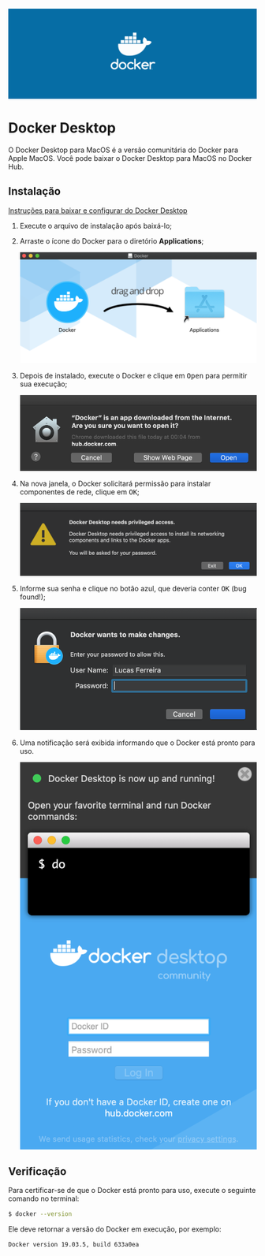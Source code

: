 ![Docker Desktop](./images/docker.png)

# Docker Desktop

O Docker Desktop para MacOS é a versão comunitária do Docker para Apple MacOS. Você pode baixar o Docker Desktop para MacOS no Docker Hub.

## Instalação

[Instruções para baixar e configurar do Docker Desktop](https://docs.docker.com/docker-for-mac/install/)

1. Execute o arquivo de instalação após baixá-lo;
2. Arraste o ícone do Docker para o diretório __Applications__;

    ![Drag](./images/docker_icon.png)

3. Depois de instalado, execute o Docker e clique em <kbd>Open</kbd> para permitir sua execução;

    ![Allow](./images/allow.png)

4. Na nova janela, o Docker solicitará permissão para instalar componentes de rede, clique em <kbd>OK</kbd>;

    ![Privileges](./images/privileges.png)

5. Informe sua senha e clique no botão azul, que deveria conter <kbd>OK</kbd> (bug found!);

    ![Password](./images/password.png)

6. Uma notificação será exibida informando que o Docker está pronto para uso.

    ![Ready](./images/ready.png)

## Verificação

Para certificar-se de que o Docker está pronto para uso, execute o seguinte comando no terminal:

```bash
$ docker --version
```

Ele deve retornar a versão do Docker em execução, por exemplo:

```bash
Docker version 19.03.5, build 633a0ea
```